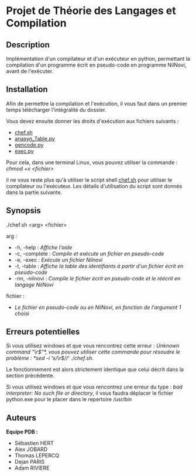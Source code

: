 **Projet de Théorie des Langages et Compilation**
=

**Description**
-
Implémentation d'un compilateur et d'un exécuteur en python, permettant la
compilation d'un programme écrit en pseudo-code en programme NilNovi, avant de
l'exécuter.

**Installation**
-
Afin de permettre la compilation et l'exécution, il vous faut dans un premier
temps télécharger l'intégralité du dossier.

Vous devez ensuite donner les droits d'exécution aux fichiers suivants :
* [chef.sh](chef.sh)
* [anasyn_Table.py](src/anasyn_Table.py)
* [gencode.py](src/gencode.py)
* [exec.py](src/exec.py)

Pour cela, dans une terminal Linux, vous pouvez utiliser la commande :
    *chmod +x \<fichier>*

il ne vous reste plus qu'à utiliser le script shell [chef.sh](chef.sh) pour utiliser le compilateur ou l'exécuteur. Les détails d'utilisation du script sont donnés dans la partie suivante.

**Synopsis**
-

./chef.sh \<arg> \<fichier>

arg :
 * -h, -help :       *Affiche l'aide*
 * -c, -complete :   *Compile et exécute un fichier en pseudo-code*
 * -e, -exec :       *Exécute un fichier Nilnovi*
 * -t, -table :      *Affiche la table des identifiants à partir d'un fichier écrit en pseudo-code*
 * -nn, -nilnovi :   *Compile le fichier écrit en pseudo-code et le réécrit en langage NilNovi*

fichier :

* *Le fichier en pseudo-code ou en NilNovi, en fonction de l'argument 1 choisi*

**Erreurs potentielles**
-
Si vous utilisez windows et que vous rencontrez cette erreur : *Unknown command "\r$"*, vous pouvez utiliser cette commande pour résoudre le problème : *sed -i 's/\r$//' ./chef.sh*.

Le fonctionnement est alors strictement identique que celui décrit dans la section précédente.


Si vous utilisez windows et que vous rencontrez une erreur du type : *bad interpreter: No such file or directory*, il vous faudra déplacer le fichier python.exe pour le placer dans le repertoire
*/usr/bin*

**Auteurs**
-
**Equipe PDB :**

 * Sébastien HERT
 * Alex JOBARD
 * Thomas LEPERCQ
 * Dejan PARIS
 * Adam RIVIERE
